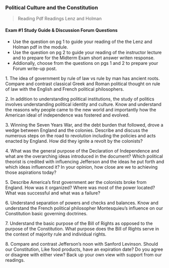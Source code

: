 ### Political Culture and the Constitution

>Reading
Pdf Readings Lenz and Holman

#### Exam #1 Study Guide & Discussion Forum Questions
+ Use the question on pg 1 to guide your reading of the the Lenz and Holman pdf in the module.
+ Use the question on pg 2 to guide your reading of the instructor lecture and to prepare for the Midterm Exam short answer writen response.
+ Addionally, choose from the questions on pgs 1 and 2 to prepare your Forum write-up post.

1\. The idea of government by rule of law vs rule by man has ancient roots. Compare and contrast classical Greek and Roman political thought on rule of law with the English and French political philosophers.

2\. In addition to understanding political institutions, the study of politics involves understanding political identity and culture. Know and understand the reasons why people came to the new world and importantly how the American ideal of independence was fostered and evolved.

3\. Winning the Seven Years War, and the debt burden that followed, drove a wedge between England and the colonies. Describe and discuss the numerous steps on the road to revolution including the policies and acts enacted by England. How did they ignite a revolt by the colonists?

4\. What was the general purpose of the Declaration of Independence and what are the overarching ideas introduced in the document? Which political theorist is credited with influencing Jefferson and the ideas he put forth and which ideas influenced it? In your opinion, how close are we to achieving those aspirations today?

5\. Describe America’s first government aer the colonists broke from England. How was it organized? Where was most of the power located? What was successful and what was a failure?

6\. Understand separation of powers and checks and balances. Know and understand the French political philosopher Montesquieu’s influence on our Constitution basic governing doctrines.

7\. Understand the basic purpose of the Bill of Rights as opposed to the purpose of the Constitution. What purpose does the Bill of Rights serve in the context of majority rule and individual rights.

8\. Compare and contrast Jefferson’s noon with Sanford Levinson. Should our Constitution, Like food products, have an expiration date? Do you agree or disagree with either view? Back up your own view with support from our readings.
